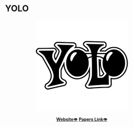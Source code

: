 # YOLO
<div align="center">
  <img src="yolo_logo_icon.png" width="60%" alt="Yolo" />
</div>
<p align="center">
   <a href="https://pjreddie.com/darknet/yolo/"><b>Website</b>👁️</a>
  <a href="https://pjreddie.com/publications/"><b>Papers Link</b>👁️</a>
</p>
